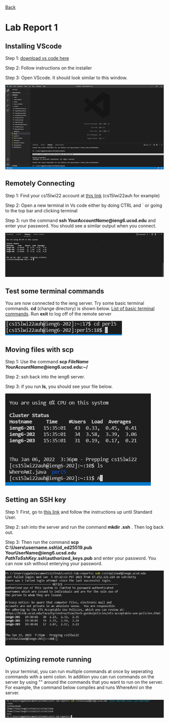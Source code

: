 [Back](https://darrengn.github.io/cse15l-lab-reports/index.html)

# Lab Report 1

## Installing VScode<br>

Step 1: [download vs code here](https://code.visualstudio.com/) 

Step 2: Follow instructions on the installer 

Step 3: Open VScode. It should look similar to this window.

![Image](LabOnePics\Pic1.png)<br>

## Remotely Connecting<br>

Step 1: Find your cs15lwi22 account at [this link](https://sdacs.ucsd.edu/~icc/index.php) (cs15lwi22auh for example) 

Step 2: Open a new terminal in Vs code either by doing CTRL and ` or going to the top bar and clicking terminal

Step 3: run the command **ssh *YourAccountName*@ieng6.ucsd.edu** and enter your password. You should see a similar output when you connect.

![Image](LabOnePics\Pic2.png) <br>

## Test some terminal commands<br>

You are now connected to the ieng server. Try some basic terminal commands. **cd** (change directory) is shown below. [List of basic terminal commands](https://www.techrepublic.com/article/16-terminal-commands-every-user-should-know/). Run **exit** to log off of the remote server

![Image](LabOnePics\Pic3.png) <br>

## Moving files with scp<br>

Step 1: Use the command **scp *FileName* *YourAcountName*@ieng6.ucsd.edu:~/**

Step 2: ssh back into the ieng6 server.

Step 3: if you run **ls**, you should see your file below.

![Image](LabOnePics\Pic4.png)<br>

## Setting an SSH key <br>

Step 1: First, go to [this link](https://docs.microsoft.com/en-us/windows-server/administration/openssh/openssh_keymanagement#user-key-generation) and follow the instructions up until Standard User.

Step 2: ssh into the server and run the command **mkdir .ssh** . Then log back out.

Step 3: Then run the command **scp C:\Users\username\.ssh\id_ed25519.pub **YourUserName**@ieng6.ucsd.edu *PathToSshKey*\.ssh\authorized_keys.pub** and enter your password. You can now ssh without enterying your password.

![Image](LabOnePics\Pic5.png)

## Optimizing remote running<br>
    
In your terminal, you can run multiple commands at once by seperating commands with a semi colon. In addition you can run commands on the server by using "" around the commands that you want to run on the server. For example, the command below compiles and runs WhereAmI on the server.
    
![Image](LabOnePics\Pic6.png)
